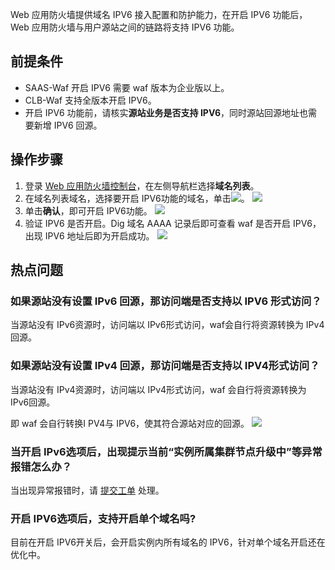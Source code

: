 Web 应用防火墙提供域名 IPV6 接入配置和防护能力，在开启 IPV6 功能后，Web 应用防火墙与用户源站之间的链路将支持 IPV6 功能。

## 前提条件
- SAAS-Waf 开启 IPV6 需要 waf 版本为企业版以上。
- CLB-Waf 支持全版本开启 IPV6。
- 开启 IPV6 功能前，请核实**源站业务是否支持 IPV6**，同时源站回源地址也需要新增 IPV6 回源。


## 操作步骤
1. 登录 [Web 应用防火墙控制台](https://console.cloud.tencent.com/guanjia/tea-overview)，在左侧导航栏选择**域名列表**。
2. 在域名列表域名，选择要开启 IPV6功能的域名，单击![](https://qcloudimg.tencent-cloud.cn/raw/4c2a6f21d580a298869fd5455dbf46f1.png)。
![](https://qcloudimg.tencent-cloud.cn/raw/246b09ddb9b62b638fc37a7325904adb.png)
3. 单击**确认**，即可开启 IPV6功能。
![](https://qcloudimg.tencent-cloud.cn/raw/b5b8c1db4b8b877679afa34538d92710.png)
4. 验证 IPV6 是否开启。Dig 域名 AAAA 记录后即可查看 waf 是否开启 IPV6，出现 IPV6 地址后即为开启成功。
![](https://qcloudimg.tencent-cloud.cn/raw/76c1a8076691df60d42411fcb0594ddc.png)


## 热点问题
### 如果源站没有设置 IPv6 回源，那访问端是否支持以 IPV6 形式访问？
当源站没有 IPv6资源时，访问端以 IPv6形式访问，waf会自行将资源转换为 IPv4回源。


### 如果源站没有设置 IPv4 回源，那访问端是否支持以 IPV4形式访问？
当源站没有 IPv4资源时，访问端以 IPv4形式访问，waf 会自行将资源转换为 IPv6回源。

即 waf 会自行转换I PV4与 IPV6，使其符合源站对应的回源。
![](https://qcloudimg.tencent-cloud.cn/raw/9c24a1f20a3fcf8cc8c3d14df3662305.png)

### 当开启 IPv6选项后，出现提示当前“实例所属集群节点升级中”等异常报错怎么办？
当出现异常报错时，请 [提交工单](https://console.cloud.tencent.com/workorder/category) 处理。

### 开启 IPV6选项后，支持开启单个域名吗?
目前在开启 IPV6开关后，会开启实例内所有域名的 IPV6，针对单个域名开启还在优化中。
